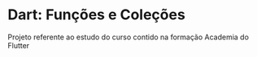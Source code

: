 # Dart: Funções e Coleções
Projeto referente ao estudo do curso contido na formação Academia do Flutter

